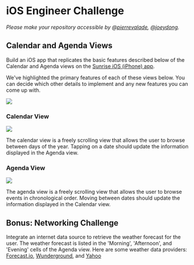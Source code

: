 # iOS Engineer Challenge

*Please make your repository accessible by @[pierrevalade](https://github.com/pierrevalade), [@joeydong](https://github.com/joeydong).*

## Calendar and Agenda Views

Build an iOS app that replicates the basic features described below of the Calendar and Agenda views on the [Sunrise iOS (iPhone) app](https://itunes.apple.com/us/app/sunrise-calendar./id599114150?mt=8).

We've highlighted the primary features of each of these views below. You can decide which other details to implement and any new features you can come up with.

![](http://cl.ly/image/2L3x0J141r28/content)

### Calendar View

![](http://cl.ly/image/032R1A0K181e/content)

The calendar view is a freely scrolling view that allows the user to browse between days of the year. Tapping on a date should update the information displayed in the Agenda view.

### Agenda View

![](http://cl.ly/image/1R0y402y0t1F/content)

The agenda view is a freely scrolling view that allows the user to browse events in chronological order. Moving between dates should update the information displayed in the Calendar view.

## Bonus: Networking Challenge

Integrate an internet data source to retrieve the weather forecast for the user. The weather forecast is listed in the 'Morning', 'Afternoon', and 'Evening' cells of the Agenda view. Here are some weather data providers: [Forecast.io](https://developer.forecast.io/), [Wunderground](http://www.wunderground.com/weather/api/), and [Yahoo](https://developer.yahoo.com/weather/)

